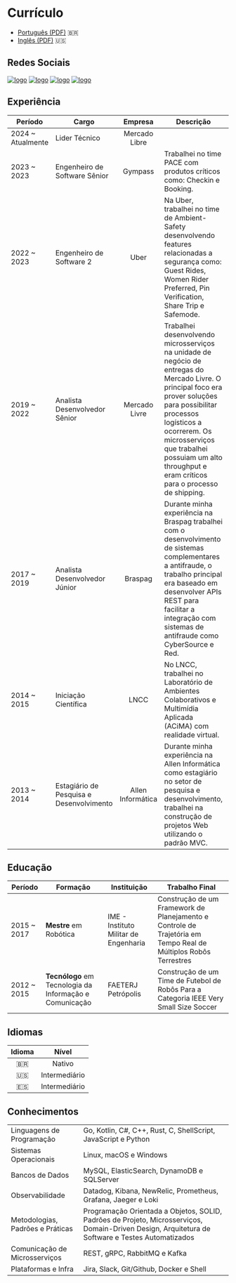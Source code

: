 # Currículo

* [Português (PDF)](https://github.com/johnfercher/software/blob/main/assets/docs/resumes/portuguese.pdf) :brazil:
* [Inglês (PDF)](https://github.com/johnfercher/software/blob/main/assets/docs/resumes/english.pdf) :us:

## Redes Sociais

[![logo](https://img.shields.io/badge/LinkedIn-0077B5?style=for-the-badge&logo=linkedin&logoColor=white)](https://www.linkedin.com/in/johnathan-fercher/)
[![logo](https://img.shields.io/badge/Threads-090909?style=for-the-badge&logo=threads&logoColor=white)](https://www.threads.net/@john_fercher)
[![logo](https://img.shields.io/badge/GitHub-100000?style=for-the-badge&logo=github&logoColor=white)](https://github.com/johnfercher)
[![logo](https://img.shields.io/badge/Medium-12100E?style=for-the-badge&logo=medium&logoColor=white)](https://medium.com/@johnfercher)

## Experiência

| Período            | Cargo                                    |      Empresa      | Descrição                                                                                                                                                                                                                                                                                    |   Languages   |
|--------------------|------------------------------------------|:-----------------:|----------------------------------------------------------------------------------------------------------------------------------------------------------------------------------------------------------------------------------------------------------------------------------------------|:-------------:|
| 2024 ~ Atualmente  | Lider Técnico                            |   Mercado Libre   |                                                                                                                                                                                                                                                                                              | :es: :brazil: |
| 2023 ~ 2023        | Engenheiro de Software Sênior            |      Gympass      | Trabalhei no time PACE com produtos críticos como: Checkin e Booking.                                                                                                                                                                                                                        | :us: :brazil: |
| 2022 ~ 2023        | Engenheiro de Software 2                 |       Uber        | Na Uber, trabalhei no time de Ambient-Safety desenvolvendo features relacionadas a segurança como: Guest Rides, Women Rider Preferred, Pin Verification, Share Trip e Safemode.                                                                                                              | :us: :brazil: |
| 2019 ~ 2022        | Analista Desenvolvedor Sênior            |   Mercado Livre   | Trabalhei desenvolvendo microsserviços na unidade de negócio de entregas do Mercado Livre. O principal foco era prover soluções para possibilitar processos logísticos a ocorrerem. Os microsserviços que trabalhei possuiam um alto throughput e eram críticos para o processo de shipping. | :es: :brazil: |
| 2017 ~ 2019        | Analista Desenvolvedor Júnior            |      Braspag      | Durante minha experiência na Braspag trabalhei com o desenvolvimento de sistemas complementares a antifraude, o trabalho principal era baseado em desenvolver APIs REST para facilitar a integração com sistemas de antifraude como CyberSource e Red.                                       |   :brazil:    |
| 2014 ~ 2015        | Iniciação Científica                     |       LNCC        | No LNCC, trabalhei no Laboratório de Ambientes Colaborativos e Multimídia Aplicada (ACiMA) com realidade virtual.                                                                                                                                                                            |   :brazil:    |
| 2013 ~ 2014        | Estagiário de Pesquisa e Desenvolvimento | Allen Informática | Durante minha experiência na Allen Informática como estagiário no setor de pesquisa e desenvolvimento, trabalhei na construção de projetos Web utilizando o padrão MVC.                                                                                                                      |   :brazil:    |

## Educação

| Período     | Formação                                                | Instituição                           | Trabalho Final                                                                                                  |
|-------------|---------------------------------------------------------|---------------------------------------|-----------------------------------------------------------------------------------------------------------------|
| 2015 ~ 2017 | **Mestre** em Robótica                                  | IME - Instituto Militar de Engenharia | Construção de um Framework de Planejamento e Controle de Trajetória em Tempo Real de Múltiplos Robôs Terrestres |
| 2012 ~ 2015 | **Tecnólogo** em Tecnologia da Informação e Comunicação | FAETERJ Petrópolis                    | Construção de um Time de Futebol de Robôs Para a Categoria IEEE Very Small Size Soccer                          |

## Idiomas

|  Idioma  |     Nível     |
|:--------:|:-------------:|
| :brazil: |    Nativo     |
|   :us:   | Intermediário |
|   :es:   | Intermediário |

## Conhecimentos

|                                  |                                                                                                                                                  |
|----------------------------------|--------------------------------------------------------------------------------------------------------------------------------------------------|
| Linguagens de Programação        | Go, Kotlin, C#, C++, Rust, C, ShellScript, JavaScript e Python                                                                                   |
| Sistemas Operacionais            | Linux, macOS e Windows                                                                                                                           |
| Bancos de Dados                  | MySQL, ElasticSearch, DynamoDB e SQLServer                                                                                                       |
| Observabilidade                  | Datadog, Kibana, NewRelic, Prometheus, Grafana, Jaeger e Loki                                                                                    |
| Metodologias, Padrões e Práticas | Programação Orientada a Objetos, SOLID, Padrões de Projeto, Microsserviços, Domain-Driven Design, Arquitetura de Software e Testes Automatizados |
| Comunicação de Microsserviços    | REST, gRPC, RabbitMQ e Kafka                                                                                                                     |
| Plataformas e Infra              | Jira, Slack, Git/Github, Docker e Shell                                                                                                          |